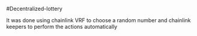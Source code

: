 
#Decentralized-lottery

It was done using chainlink VRF to choose a random number and chainlink keepers to perform the actions automatically

